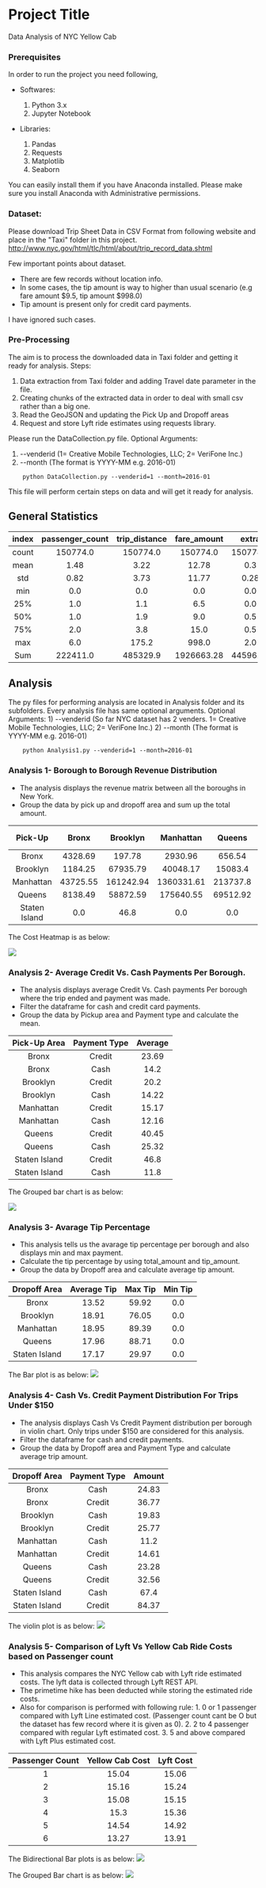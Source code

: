 # Project Title

Data Analysis of NYC Yellow Cab

### Prerequisites

In order to run the project you need following,
* Softwares:
  1. Python 3.x
  2. Jupyter Notebook

* Libraries:
  1. Pandas
  2. Requests
  3. Matplotlib
  4. Seaborn

You can easily install them if you have Anaconda installed. Please make sure you install Anaconda with Administrative permissions.

### Dataset:
  Please download Trip Sheet Data in CSV Format from following website and place in the "Taxi" folder in this project.
http://www.nyc.gov/html/tlc/html/about/trip_record_data.shtml

Few important points about dataset.

* There are few records without location info.
* In some cases, the tip amount is way to higher than usual scenario (e.g fare amount $9.5, tip amount $998.0)
* Tip amount is present only for credit card payments.

I have ignored such cases.

### Pre-Processing
The aim is to process the downloaded data in Taxi folder and getting it ready for analysis.
Steps:
  1. Data extraction from Taxi folder and adding Travel date parameter in the file.
  2. Creating chunks of the extracted data in order to deal with small csv rather than a big one.
  3. Read the GeoJSON and updating the Pick Up and Dropoff areas
  4. Request and store Lyft ride estimates using requests library.

Please run the DataCollection.py file.
  Optional Arguments: 
  1. \-\-venderid (1= Creative Mobile Technologies, LLC; 2= VeriFone Inc.)
  2. \-\-month (The format is YYYY-MM e.g. 2016-01)
```
    python DataCollection.py --venderid=1 --month=2016-01
```
This file will perform certain steps on data and will get it ready for analysis.

## General Statistics

**index**|**passenger\_count**|**trip\_distance**|**fare\_amount**|**extra**|**mta\_tax**|**tip\_amount**|**tolls\_amount**|**improvement\_surcharge**|**total\_amount**
:-----:|:-----:|:-----:|:-----:|:-----:|:-----:|:-----:|:-----:|:-----:|:-----:
count|150774.0|150774.0|150774.0|150774.0|150774.0|150774.0|150774.0|150774.0|150774.0
mean|1.48|3.22|12.78|0.3|0.5|1.45|0.26|0.3|15.58
std|0.82|3.73|11.77|0.28|0.04|4.1|1.4|0.0|14.04
min|0.0|0.0|0.0|0.0|0.0|0.0|0.0|0.0|0.0
25%|1.0|1.1|6.5|0.0|0.5|0.0|0.0|0.3|8.15
50%|1.0|1.9|9.0|0.5|0.5|0.98|0.0|0.3|11.3
75%|2.0|3.8|15.0|0.5|0.5|2.0|0.0|0.3|17.75
max|6.0|175.2|998.0|2.0|0.5|998.14|95.54|0.3|1004.94
Sum|222411.0|485329.9|1926663.28|44596.02|74851.0|218746.62|38877.73|45227.4|2348962.05

## Analysis
The py files for performing analysis are located in Analysis folder and its subfolders.
Every analysis file has same optional arguments.
  Optional Arguments: 1) --venderid (So far NYC dataset has 2 venders. 1= Creative Mobile Technologies, LLC; 2= VeriFone Inc.)
                      2) --month (The format is YYYY-MM e.g. 2016-01)
```
    python Analysis1.py --venderid=1 --month=2016-01
```

### Analysis 1- Borough to Borough Revenue Distribution
* The analysis displays the revenue matrix between all the boroughs in New York.
* Group the data by pick up and dropoff area and sum up the total amount.

**Pick-Up**|**Bronx**|**Brooklyn**|**Manhattan**|**Queens**|**Staten Island**
:-----:|:-----:|:-----:|:-----:|:-----:|:-----:
Bronx|4328.69|197.78|2930.96|656.54|0.0
Brooklyn|1184.25|67935.79|40048.17|15083.4|51.3
Manhattan|43725.55|161242.94|1360331.61|213737.8|2033.2
Queens|8138.49|58872.59|175640.55|69512.92|963.15
Staten Island|0.0|46.8|0.0|0.0|11.8

The Cost Heatmap is as below:

![](Analysis/Analysis1/reports/png/All_All_2016_12_10_16_10_54.png?token=AJjBAvueiasEFrC3NGDEI5-qvNdAHPitks5YVZv-wA%3D%3D)

### Analysis 2- Average Credit Vs. Cash Payments Per Borough.
* The analysis displays average Credit Vs. Cash payments Per borough where the trip ended and payment was made.
* Filter the dataframe for cash and credit card payments.
* Group the data by Pickup area and Payment type and calculate the mean.

**Pick-Up Area**|**Payment Type**|**Average**
:-----:|:-----:|:-----:
Bronx|Credit|23.69
Bronx|Cash|14.2
Brooklyn|Credit|20.2
Brooklyn|Cash|14.22
Manhattan|Credit|15.17
Manhattan|Cash|12.16
Queens|Credit|40.45
Queens|Cash|25.32
Staten Island|Credit|46.8
Staten Island|Cash|11.8

The Grouped bar chart is as below:

![](Analysis/Analysis2/reports/png/All_All_2016_12_10_16_11_25.png?token=AJjBAjHEzhY84l8Jbrv2wKgVJRAvVRTUks5YVZzQwA%3D%3D)

### Analysis 3- Avarage Tip Percentage
* This analysis tells us the avarage tip percentage per borough and also displays min and max payment.
* Calculate the tip percentage by using total_amount and tip_amount.
* Group the data by Dropoff area and calculate average tip amount.

**Dropoff Area**|**Average Tip**|**Max Tip**|**Min Tip**
:-----:|:-----:|:-----:|:-----:
Bronx|13.52|59.92|0.0
Brooklyn|18.91|76.05|0.0
Manhattan|18.95|89.39|0.0
Queens|17.96|88.71|0.0
Staten Island|17.17|29.97|0.0

The Bar plot is as below:
![](Analysis/Analysis3/reports/png/All_All_2016_12_10_16_11_46.png?token=AJjBAotkT7Ez9mXpOc2wYDJ8v6dGs06_ks5YVZz4wA%3D%3D)

### Analysis 4- Cash Vs. Credit Payment Distribution For Trips Under $150
* The analysis displays Cash Vs Credit Payment distribution per borough in violin chart. Only trips under $150 are considered for this analysis.
* Filter the dataframe for cash and credit payments.
* Group the data by Dropoff area and Payment Type and calculate average trip amount.

**Dropoff Area**|**Payment Type**|**Amount**
:-----:|:-----:|:-----:
Bronx|Cash|24.83
Bronx|Credit|36.77
Brooklyn|Cash|19.83
Brooklyn|Credit|25.77
Manhattan|Cash|11.2
Manhattan|Credit|14.61
Queens|Cash|23.28
Queens|Credit|32.56
Staten Island|Cash|67.4
Staten Island|Credit|84.37

The violin plot is as below:
![](Analysis/Analysis4/reports/png/All_All_2016_12_10_16_12_04.png?token=AJjBAl1R6SDueVSYMBoTRCQRgrlWxUWHks5YVZ0qwA%3D%3D)

### Analysis 5- Comparison of Lyft Vs Yellow Cab Ride Costs based on Passenger count
* This analysis compares the NYC Yellow cab with Lyft ride estimated costs. The lyft data is collected through Lyft REST API.
* The primetime hike has been deducted while storing the estimated ride costs.
* Also for comparison is performed with following rule:
        1. 0 or 1 passenger compared with Lyft Line estimated cost. (Passenger count cant be O but the dataset has few record where it is given as 0).
        2. 2 to 4 passenger compared with regular Lyft estimated cost.
        3. 5 and above compared with Lyft Plus estimated cost.

**Passenger Count**|**Yellow Cab Cost**|**Lyft Cost**
:-----:|:-----:|:-----:
1|15.04|15.06
2|15.16|15.24
3|15.08|15.15
4|15.3|15.36
5|14.54|14.92
6|13.27|13.91

The Bidirectional Bar plots is as below:
![](Analysis/Analysis5/reports/png/All_All_2016_12_10_16_10_23_bidirectional.png?token=AJjBAntMGVvZLQbbXTd0eSySIS7TvD-mks5YVZ1dwA%3D%3D)

The Grouped Bar chart is as below:
![](Analysis/Analysis5/reports/png/All_All_2016_12_10_16_10_23_bar_plot.png?token=AJjBAmThvCuXNpa-McilCPe39qbnavDOks5YVZ2FwA%3D%3D)
